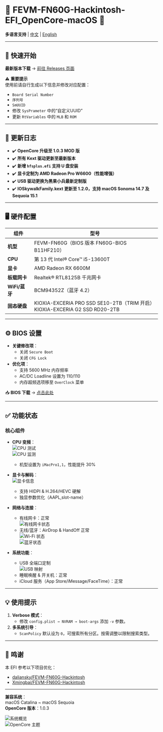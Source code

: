 # 🌟 FEVM-FN60G-Hackintosh-EFI_OpenCore-macOS 🌟  
**多语言支持** | [中文](https://github.com/jhihhe/FEVM-FN60G-Hackintosh/blob/main/README.md) | [English](https://github.com/jhihhe/FEVM-FN60G-Hackintosh/blob/main/README-EN.md)  

---

## 🚀 快速开始  
**最新版本下载** → [前往 Releases 页面](https://github.com/jhihhe/FEVM-FN60G-Hackintosh/releases)  

⚠️ **重要提示**  
使用前请自行生成以下信息并修改对应配置：  
- `Board Serial Number`  
- `序列号`  
- `SmUUID`  
- 修改 `SysPrameter` 中的“自定义UUID”  
- 更新 `RtVariables` 中的 `MLB` 和 `ROM`  

---

## 📜 更新日志  
- ✔️ **OpenCore 升级至 1.0.3 MOD 版**  
- ✔️ **所有 Kext 驱动更新至最新版本**  
- ✔️ **新增 `hfsplus.efi` 支持 U 盘安装**  
- ✔️ **显卡定制为 AMD Radeon Pro W6600（性能增强）**  
- ✔️ **USB 驱动更换为黑果小兵最新定制版**  
- ✔️ **IOSkywalkFamily.kext 更新至 1.2.0，支持 macOS Sonoma 14.7 及 Sequoia 15.1**  

---

## 🖥️ 硬件配置  
| **组件**       | **型号**                                   |
|----------------|-------------------------------------------|
| **机型**       | FEVM-FN60G（BIOS 版本 FN60G-BIOS B11HF210） |
| **CPU**        | 第 13 代 Intel® Core™ i5-13600T            |
| **显卡**       | AMD Radeon RX 6600M                       |
| **板载网卡**   | Realtek® RTL8125B 千兆网卡                |
| **WiFi/蓝牙**  | BCM94352Z（蓝牙 4.2）                     |
| **固态硬盘**   | KIOXIA-EXCERIA PRO SSD SE10-2TB（TRIM 开启）<br>KIOXIA-EXCERIA G2 SSD RD20-2TB |

---

## ⚙️ BIOS 设置  
- **关键修改项**：  
  - 关闭 `Secure Boot`  
  - 关闭 `CFG Lock`  
- **优化项**：  
  - 支持 5600 MHz 内存频率  
  - AC/DC Loadline 设置为 110/110  
  - 内存超频选项移至 `OverClock` 菜单  

📥 **BIOS 下载** → [点击此处](https://github.com/jhihhe/FEVM-FN60G-Hackintosh/releases/tag/BIOS)  

---

## ✅ 功能状态  
### **核心组件**  
- **CPU 变频**：  
  ![CPU 测试](https://github.com/jhihhe/FEVM-FN60G-Hackintosh/blob/main/CPU%E6%B5%8B%E8%AF%95.png)  
  ![CPU 监测](https://github.com/jhihhe/FEVM-FN60G-Hackintosh/blob/main/CPU%E7%9B%91%E6%B5%8B.png)  
  - 机型设置为 `iMacPro1,1`，性能提升 30%  

- **显卡与解码**：  
  ![显卡信息](https://github.com/jhihhe/FEVM-FN60G-Hackintosh/blob/main/%E6%98%BE%E5%8D%A1.png)  
  - 支持 HIDPI & H.264/HEVC 硬解  
  - 独显参数优化（AAPL,slot-name）  

- **网络与连接**：  
  - 有线网卡：正常  
    ![有线网卡状态](https://github.com/jhihhe/FEVM-FN60G-Hackintosh/blob/main/%E6%9C%89%E7%BA%BF%E7%BD%91%E5%8D%A1.png)  
  - 无线/蓝牙：AirDrop & HandOff 正常  
    ![Wi-Fi 状态](https://github.com/jhihhe/FEVM-FN60G-Hackintosh/blob/main/%E6%97%A0%E7%BA%BF%E7%BD%91.png)  
    ![蓝牙状态](https://github.com/jhihhe/FEVM-FN60G-Hackintosh/blob/main/%E8%93%9D%E7%89%99.png)  

- **系统功能**：  
  - USB 全端口定制  
    ![USB 映射](https://github.com/jhihhe/FEVM-FN60G-Hackintosh/blob/main/USB.png)  
  - 睡眠唤醒 & 开关机：正常  
  - iCloud 服务（App Store/iMessage/FaceTime）：正常  

---

## 💡 使用提示  
1. **Verbose 模式**：  
   - 修改 `config.plist → NVRAM → boot-args` 添加 `-v` 参数。  
2. **多系统引导**：  
   - `ScanPolicy` 默认设为 `0`，可搜索所有分区。按需调整以限制搜索类型。  

---

## 🙏 鸣谢  
本 EFI 参考以下项目优化：  
- [daliansky/FEVM-FN60G-Hackintosh](https://github.com/daliansky/FEVM-FN60G-Hackintosh)  
- [Xmingbai/FEVM-FN60G-Hackintosh](https://github.com/Xmingbai/FEVM-FN60G-Hackintosh)  

---

**兼容系统**：  
macOS Catalina ~ macOS Sequoia  
**OpenCore 版本**：1.0.3  

![系统概览](https://github.com/jhihhe/FEVM-FN60G-Hackintosh/blob/main/%E7%B3%BB%E7%BB%9F%E6%8A%A5%E5%91%8A.png)  
![OpenCore 主题](https://github.com/jhihhe/FEVM-FN60G-Hackintosh/blob/main/OC%E4%B8%BB%E9%A2%98.jpeg)
